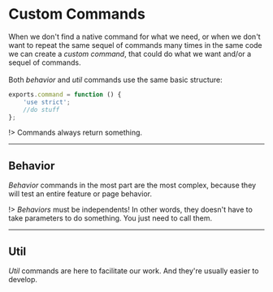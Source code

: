# Custom Commands
When we don't find a native command for what we need, or when we don't
want to repeat the same sequel of commands many times in the same code
we can create a *custom command*, that could do what we want and/or
a sequel of commands.<br>
<br>
Both *behavior* and *util* commands use the same basic structure:

```javascript
exports.command = function () {
    'use strict';
    //do stuff
};
```

!> Commands always return something.

---

## Behavior
*Behavior* commands in the most part are the most complex, because they
will test an entire feature or page behavior.

!> *Behaviors* must be independents! In other words, they doesn't have
to take parameters to do something. You just need to call them.

---

## Util
*Util* commands are here to facilitate our work. And they're usually
easier to develop.
